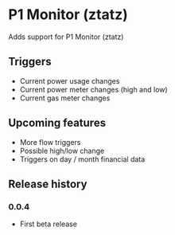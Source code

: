 # P1 Monitor (ztatz)

Adds support for P1 Monitor (ztatz)

## Triggers

* Current power usage changes
* Current power meter changes (high and low)
* Current gas meter changes

## Upcoming features
* More flow triggers
* Possible high/low change
* Triggers on day / month financial data

## Release history

### 0.0.4
* First beta release